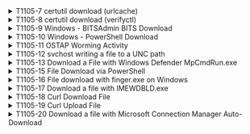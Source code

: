<details>
<summary>T1105-7 certutil download (urlcache)
</summary>
<pre>$ NA </pre>
</details>
<details>
<summary>T1105-8 certutil download (verifyctl)
</summary>
<pre>$ NA </pre>
</details>
<details>
<summary>T1105-9 Windows - BITSAdmin BITS Download
</summary>
<pre>$ NA </pre>
</details>
<details>
<summary>T1105-10 Windows - PowerShell Download
</summary>
<pre>$ NA </pre>
</details>
<details>
<summary>T1105-11 OSTAP Worming Activity
</summary>
<pre>$ NA </pre>
</details>
<details>
<summary>T1105-12 svchost writing a file to a UNC path
</summary>
<pre>$ NA </pre>
</details>
<details>
<summary>T1105-13 Download a File with Windows Defender MpCmdRun.exe
</summary>
<pre>$ NA </pre>
</details>
<details>
<summary>T1105-15 File Download via PowerShell
</summary>
<pre>$ NA </pre>
</details>
<details>
<summary>T1105-16 File download with finger.exe on Windows
</summary>
<pre>$ NA </pre>
</details>
<details>
<summary>T1105-17 Download a file with IMEWDBLD.exe
</summary>
<pre>$ NA </pre>
</details>
<details>
<summary>T1105-18 Curl Download File
</summary>
<pre>$ NA </pre>
</details>
<details>
<summary>T1105-19 Curl Upload File
</summary>
<pre>$ NA </pre>
</details>
<details>
<summary>T1105-20 Download a file with Microsoft Connection Manager Auto-Download
</summary>
<pre>$ NA </pre>
</details>
